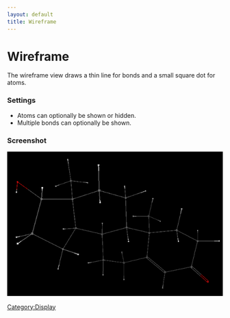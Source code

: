 ```yaml
---
layout: default
title: Wireframe
---
```


# Wireframe

The wireframe view draws a thin line for bonds and a small square dot for atoms.

### Settings

-   Atoms can optionally be shown or hidden.
-   Multiple bonds can optionally be shown.

### Screenshot

![](Wireframe.png "Wireframe.png")

<Category:Display>

